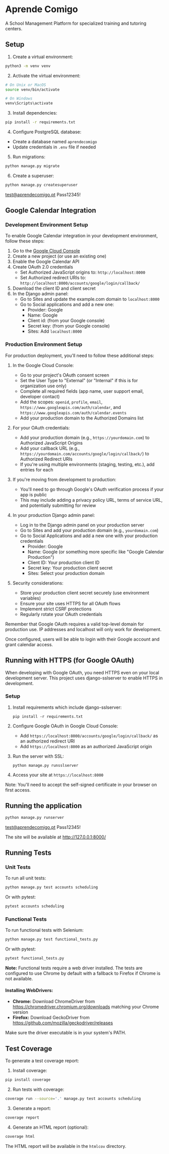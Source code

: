 # Aprende Comigo

A School Management Platform for specialized training and tutoring centers.

## Setup

1. Create a virtual environment:
```bash
python3 -m venv venv
```

2. Activate the virtual environment:
```bash
# On Unix or MacOS
source venv/bin/activate

# On Windows
venv\Scripts\activate
```

3. Install dependencies:
```bash
pip install -r requirements.txt
```

4. Configure PostgreSQL database:
- Create a database named `aprendecomigo`
- Update credentials in `.env` file if needed

5. Run migrations:
```bash
python manage.py migrate
```

6. Create a superuser:
```bash
python manage.py createsuperuser
```
test@aprendecomigo.pt
Pass12345!

## Google Calendar Integration

### Development Environment Setup

To enable Google Calendar integration in your development environment, follow these steps:

1. Go to the [Google Cloud Console](https://console.cloud.google.com/)
2. Create a new project (or use an existing one)
3. Enable the Google Calendar API
4. Create OAuth 2.0 credentials
   - Set Authorized JavaScript origins to: `http://localhost:8000`
   - Set Authorized redirect URIs to: `http://localhost:8000/accounts/google/login/callback/`
5. Download the client ID and client secret
6. In the Django admin panel:
   - Go to Sites and update the example.com domain to `localhost:8000`
   - Go to Social applications and add a new one:
     - Provider: Google
     - Name: Google
     - Client id: (from your Google console)
     - Secret key: (from your Google console)
     - Sites: Add `localhost:8000`

### Production Environment Setup

For production deployment, you'll need to follow these additional steps:

1. In the Google Cloud Console:
   - Go to your project's OAuth consent screen
   - Set the User Type to "External" (or "Internal" if this is for organization use only)
   - Complete all required fields (app name, user support email, developer contact)
   - Add the scopes: `openid`, `profile`, `email`, `https://www.googleapis.com/auth/calendar`, and `https://www.googleapis.com/auth/calendar.events`
   - Add your production domain to the Authorized Domains list

2. For your OAuth credentials:
   - Add your production domain (e.g., `https://yourdomain.com`) to Authorized JavaScript Origins
   - Add your callback URL (e.g., `https://yourdomain.com/accounts/google/login/callback/`) to Authorized Redirect URIs
   - If you're using multiple environments (staging, testing, etc.), add entries for each

3. If you're moving from development to production:
   - You'll need to go through Google's OAuth verification process if your app is public
   - This may include adding a privacy policy URL, terms of service URL, and potentially submitting for review

4. In your production Django admin panel:
   - Log in to the Django admin panel on your production server
   - Go to Sites and add your production domain (e.g., `yourdomain.com`)
   - Go to Social Applications and add a new one with your production credentials
     - Provider: Google
     - Name: Google (or something more specific like "Google Calendar Production")
     - Client ID: Your production client ID
     - Secret key: Your production client secret
     - Sites: Select your production domain

5. Security considerations:
   - Store your production client secret securely (use environment variables)
   - Ensure your site uses HTTPS for all OAuth flows
   - Implement strict CSRF protections
   - Regularly rotate your OAuth credentials

Remember that Google OAuth requires a valid top-level domain for production use. IP addresses and localhost will only work for development.

Once configured, users will be able to login with their Google account and grant calendar access.

## Running with HTTPS (for Google OAuth)

When developing with Google OAuth, you need HTTPS even on your local development server. This project uses django-sslserver to enable HTTPS in development.

### Setup

1. Install requirements which include django-sslserver:
   ```
   pip install -r requirements.txt
   ```

2. Configure Google OAuth in Google Cloud Console:
   - Add `https://localhost:8000/accounts/google/login/callback/` as an authorized redirect URI
   - Add `https://localhost:8000` as an authorized JavaScript origin

3. Run the server with SSL:
   ```
   python manage.py runsslserver
   ```

4. Access your site at `https://localhost:8000`

Note: You'll need to accept the self-signed certificate in your browser on first access.

## Running the application

```bash
python manage.py runserver
```
test@aprendecomigo.pt
Pass12345!

The site will be available at http://127.0.0.1:8000/

## Running Tests

### Unit Tests

To run all unit tests:

```bash
python manage.py test accounts scheduling
```

Or with pytest:

```bash
pytest accounts scheduling
```

### Functional Tests

To run functional tests with Selenium:

```bash
python manage.py test functional_tests.py
```

Or with pytest:

```bash
pytest functional_tests.py
```

**Note:** Functional tests require a web driver installed. The tests are configured to use Chrome by default with a fallback to Firefox if Chrome is not available.

#### Installing WebDrivers:

- **Chrome:** Download ChromeDriver from https://chromedriver.chromium.org/downloads matching your Chrome version
- **Firefox:** Download GeckoDriver from https://github.com/mozilla/geckodriver/releases

Make sure the driver executable is in your system's PATH.

## Test Coverage

To generate a test coverage report:

1. Install coverage:
```bash
pip install coverage
```

2. Run tests with coverage:
```bash
coverage run --source='.' manage.py test accounts scheduling
```

3. Generate a report:
```bash
coverage report
```

4. Generate an HTML report (optional):
```bash
coverage html
```

The HTML report will be available in the `htmlcov` directory.
